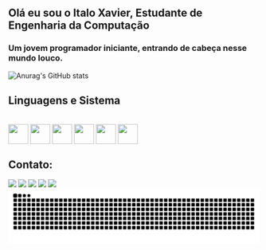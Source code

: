 ## Olá eu sou o Italo Xavier, Estudante de Engenharia da Computação

  <h3> Um jovem programador iniciante, entrando de cabeça nesse mundo louco. </h3>  

![Anurag's GitHub stats](https://github-readme-stats.vercel.app/api?username=Itaxao&show_icons=true&theme=radical)

## Linguagens e Sistema
<div style="display: inline_block;"><br>
  <img align="center" height="40" width="40" src="https://cdn.jsdelivr.net/gh/devicons/devicon@latest/icons/archlinux/archlinux-original.svg" />
  <img align="center" height="40" width="40" src="https://cdn.jsdelivr.net/gh/devicons/devicon@latest/icons/c/c-plain.svg" />
  <img align="center" height="40" width="40" src="https://cdn.jsdelivr.net/gh/devicons/devicon@latest/icons/cplusplus/cplusplus-plain.svg" />
  <img align="center" height="40" width="40" src="https://cdn.jsdelivr.net/gh/devicons/devicon@latest/icons/javascript/javascript-original.svg" />
  <img align="center" height="40" width="40" src="https://cdn.jsdelivr.net/gh/devicons/devicon@latest/icons/java/java-original.svg" />
  <img align="center" height="40" width="40" src="https://cdn.jsdelivr.net/gh/devicons/devicon@latest/icons/mysql/mysql-original.svg" />
</div>

## Contato: 
<div> 
  <a href="https://www.youtube.com/@itaxao9099" target="_blank"><img src="https://img.shields.io/badge/YouTube-FF0000?style=for-the-badge&logo=youtube&logoColor=white" target="_blank"></a>
  <a href="https://www.instagram.com/reiolati/?next=%2F" target="_blank"><img src="https://img.shields.io/badge/-Instagram-%23E4405F?style=for-the-badge&logo=instagram&logoColor=white" target="_blank"></a>
  <a href="https://discord.gg/anakin_the" target="_blank"><img src="https://img.shields.io/badge/Discord-7289DA?style=for-the-badge&logo=discord&logoColor=white" target="_blank"></a> 
  <a href = "mailto:xavieritalo853@gmail.com"><img src="https://img.shields.io/badge/-Gmail-%23333?style=for-the-badge&logo=gmail&logoColor=white" target="_blank"></a>
  <a href="https://www.linkedin.com/in/italo-xavier-b5aa311a2" target="_blank"><img src="https://img.shields.io/badge/-LinkedIn-%230077B5?style=for-the-badge&logo=linkedin&logoColor=white" target="_blank"></a> 
</div>

<picture>
  <source media="(prefers-color-scheme: dark)" srcset="https://raw.githubusercontent.com/Itaxao/Itaxao/output/github-contribution-grid-snake-dark.svg">
  <source media="(prefers-color-scheme: light)" srcset="https://raw.githubusercontent.com/Itaxao/Itaxao/output/github-contribution-grid-snake.svg">
  <img alt="github contribution grid snake animation" src="https://raw.githubusercontent.com/Itaxao/Itaxao/output/github-contribution-grid-snake.svg">
</picture>
